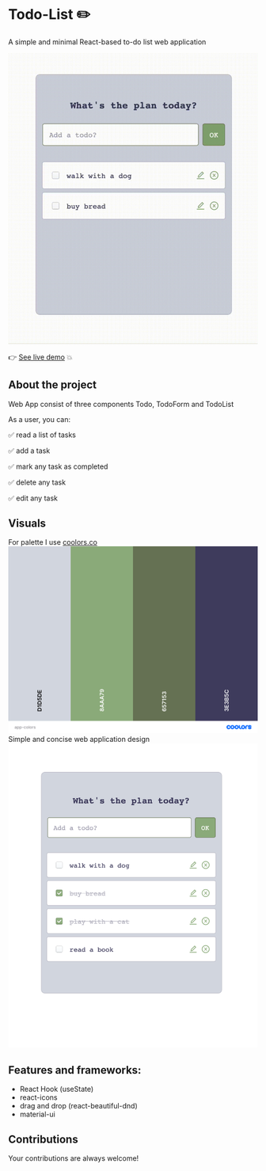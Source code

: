# Todo-List :pencil2:

A simple and minimal React-based to-do list web application

![How works my app](public/img/how-app-works.gif)

:point_right: [See live demo](https://choosealicense.com/licenses/mit/) :boom:

## About the project

Web App consist of three components Todo, TodoForm and TodoList

As a user, you can:

:white_check_mark: read a list of tasks

:white_check_mark: add a task

:white_check_mark: mark any task as completed

:white_check_mark: delete any task

:white_check_mark: edit any task


## Visuals
For palette I use [coolors.co](https://coolors.co/)
![Colors for App](public/img/app-colors.png)
Simple and concise web application design
![Todo-App](public/img/img-app.png) 

## Features and frameworks:
* React Hook (useState)
* react-icons
* drag and drop (react-beautiful-dnd)
* material-ui

## Contributions
Your contributions are always welcome!

